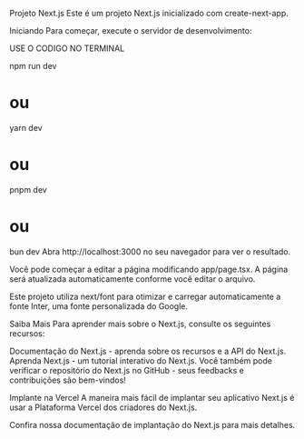 
Projeto Next.js
Este é um projeto Next.js inicializado com create-next-app.

Iniciando
Para começar, execute o servidor de desenvolvimento:

USE O CODIGO NO TERMINAL 

npm run dev

# ou
yarn dev
# ou
pnpm dev
# ou
bun dev
Abra http://localhost:3000 no seu navegador para ver o resultado.

Você pode começar a editar a página modificando app/page.tsx. A página será atualizada automaticamente conforme você editar o arquivo.

Este projeto utiliza next/font para otimizar e carregar automaticamente a fonte Inter, uma fonte personalizada do Google.

Saiba Mais
Para aprender mais sobre o Next.js, consulte os seguintes recursos:

Documentação do Next.js - aprenda sobre os recursos e a API do Next.js.
Aprenda Next.js - um tutorial interativo do Next.js.
Você também pode verificar o repositório do Next.js no GitHub - seus feedbacks e contribuições são bem-vindos!

Implante na Vercel
A maneira mais fácil de implantar seu aplicativo Next.js é usar a Plataforma Vercel dos criadores do Next.js.

Confira nossa documentação de implantação do Next.js para mais detalhes.
